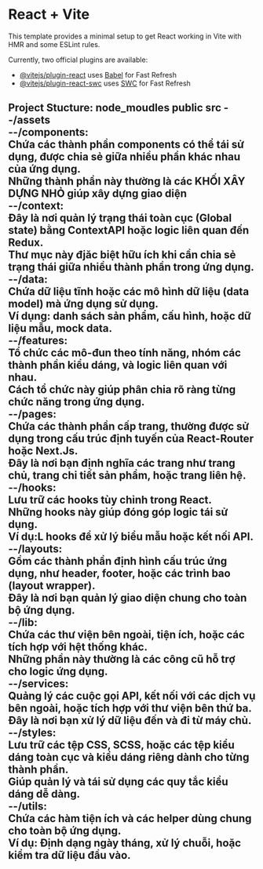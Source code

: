 # React + Vite

This template provides a minimal setup to get React working in Vite with HMR and some ESLint rules.

Currently, two official plugins are available:

- [@vitejs/plugin-react](https://github.com/vitejs/vite-plugin-react/blob/main/packages/plugin-react/README.md) uses [Babel](https://babeljs.io/) for Fast Refresh
- [@vitejs/plugin-react-swc](https://github.com/vitejs/vite-plugin-react-swc) uses [SWC](https://swc.rs/) for Fast Refresh

Project Stucture:
node_moudles
public
src
--/assets
<br>
--/components: <br>
    Chứa các thành phần components có thể tái sử dụng, được chia sẻ giữa nhiều phần khác nhau của ứng dụng.<br>
    Những thành phần này thường là các KHỐI XÂY DỰNG NHỎ giúp xây dựng giao diện <br>
--/context:<br>
    Đây là nơi quản lý trạng thái toàn cục (Global state) bằng ContextAPI hoặc logic liên quan đến Redux.<br>
    Thư mục này đjăc biệt hữu ích khi cần chia sẻ trạng thái giữa nhiều thành phần trong ứng dụng.<br>
--/data:<br>
    Chứa dữ liệu tĩnh hoặc các mô hình dữ liệu (data model) mà ứng dụng sử dụng.<br>
    Ví dụng: danh sách sản phẩm, cấu hình, hoặc dữ liệu mẫu, mock data.<br>
--/features:<br>
    Tổ chức các mô-đun theo tính năng, nhóm các thành phần kiểu dáng, và logic liên quan với nhau.<br>
    Cách tổ chức này giúp phân chia rõ ràng từng chức năng trong ứng dụng.<br>
--/pages:<br>
    Chứa các thành phần cấp trang, thường được sử dụng trong cấu trúc định tuyến của React-Router hoặc Next.Js.<br>
    Đây là nơi bạn định nghĩa các trang như trang chủ, trang chi tiết sản phẩm, hoặc trang liên hệ.<br>
--/hooks:<br>
    Lưu trữ các hooks tùy chỉnh trong React.<br>
    Những hooks này giúp đóng góp logic tái sử dụng.<br>
    Ví dụ:L hooks để xử lý biểu mẫu hoặc kết nối API.<br>
--/layouts:<br>
    Gồm các thành phần định hình cấu trúc ứng dụng, như header, footer, hoặc các trình bao (layout wrapper).<br>
    Đây là nơi bạn quản lý giao diện chung cho toàn bộ ứng dụng.<br>
--/lib:<br>
    Chứa các thư viện bên ngoài, tiện ích, hoặc các tích hợp với hệt thống khác.<br>
    Những phần này thường là các công cũ hỗ trợ cho logic ứng dụng.<br>
--/services:<br>
    Quảng lý các cuộc gọi API, kết nối với các dịch vụ bên ngoài, hoặc tích hợp với thư viện bên thứ ba.<br>
    Đây là nơi bạn xử lý dữ liệu đến và đi từ máy chủ.<br>
--/styles:<br>
    Lưu trữ các tệp CSS, SCSS, hoặc các tệp kiểu dáng toàn cục và kiểu dáng riêng dành cho từng thành phần.<br>
    Giúp quản lý và tái sử dụng các quy tắc kiểu dáng dễ dàng.<br>
--/utils:<br>
    Chứa các hàm tiện ích và các helper dùng chung cho toàn bộ ứng dụng.<br>
    Ví dụ: Định dạng ngày tháng, xử lý chuỗi, hoặc kiểm tra dữ liệu đầu vào.<br>
----
